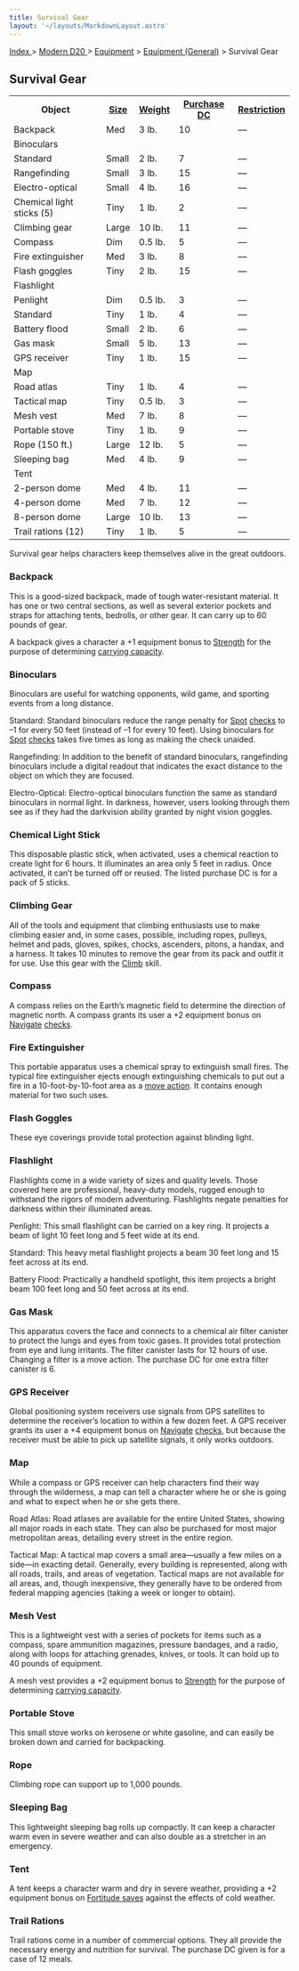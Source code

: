 ```yaml
---
title: Survival Gear
layout: '~/layouts/MarkdownLayout.astro'
---
```


[ Index ](/) > [ Modern D20 ](/modern.d20.srd) > [Equipment](/modern.d20.srd/equipment) > [Equipment (General)](/modern.d20.srd/equipment/equipment.general) > Survival Gear

## Survival Gear


<table> <tr> <th>Object</th> <th><a href="/modern.d20.srd/equipment/equipment.general">Size</a></th> <th><a href="/modern.d20.srd/equipment/equipment.general">Weight</a></th> <th><a href="/modern.d20.srd/equipment/equipment.general">Purchase DC</a></th> <th><a href="/modern.d20.srd/equipment/equipment.general">Restriction</a></th> </tr> <tr><td> Backpack</td><td> Med</td><td> 3 lb.</td><td> 10</td><td> — </td></tr> <tr class="shaded"><td colspan="5"> Binoculars </td></tr> <tr class="shaded2"><td> Standard</td><td> Small</td><td> 2 lb.</td><td> 7</td><td> — </td></tr> <tr class="shaded2"><td> Rangefinding</td><td> Small</td><td> 3 lb.</td><td> 15</td><td> — </td></tr> <tr class="shaded2"><td> Electro-optical</td><td> Small</td><td> 4 lb.</td><td> 16</td><td> — </td></tr> <tr><td> Chemical light sticks (5)</td><td> Tiny</td><td> 1 lb.</td><td> 2</td><td> — </td></tr> <tr><td> Climbing gear</td><td> Large</td><td> 10 lb.</td><td> 11</td><td> — </td></tr> <tr><td> Compass</td><td> Dim</td><td> 0.5 lb.</td><td> 5</td><td> — </td></tr> <tr><td> Fire extinguisher</td><td> Med</td><td> 3 lb.</td><td> 8</td><td> — </td></tr> <tr><td> Flash goggles</td><td> Tiny</td><td> 2 lb.</td><td> 15</td><td> — </td></tr> <tr class="shaded"><td colspan="5">Flashlight </td></tr> <tr class="shaded2"><td> Penlight</td><td> Dim</td><td> 0.5 lb.</td><td> 3</td><td> — </td></tr> <tr class="shaded2"><td> Standard</td><td> Tiny</td><td> 1 lb.</td><td> 4</td><td> — </td></tr> <tr class="shaded2"><td> Battery flood</td><td> Small</td><td> 2 lb.</td><td> 6</td><td> — </td></tr> <tr><td> Gas mask</td><td> Small</td><td> 5 lb.</td><td> 13</td><td> — </td></tr> <tr><td> GPS receiver</td><td> Tiny</td><td> 1 lb.</td><td> 15</td><td> — </td></tr> <tr class="shaded"><td colspan="5"> Map </td></tr> <tr class="shaded2"><td> Road atlas</td><td> Tiny</td><td> 1 lb.</td><td> 4</td><td> — </td></tr> <tr class="shaded2"><td> Tactical map</td><td> Tiny</td><td> 0.5 lb.</td><td> 3</td><td> — </td></tr> <tr><td> Mesh vest</td><td> Med</td><td> 7 lb.</td><td> 8</td><td> — </td></tr> <tr><td> Portable stove</td><td> Tiny</td><td> 1 lb.</td><td> 9</td><td> — </td></tr> <tr><td> Rope (150 ft.)</td><td> Large</td><td> 12 lb.</td><td> 5</td><td> — </td></tr> <tr><td> Sleeping bag</td><td> Med</td><td> 4 lb.</td><td> 9</td><td> — </td></tr> <tr class="shaded"><td colspan="5"> Tent </td></tr> <tr class="shaded2"><td> 2-person dome</td><td> Med</td><td> 4 lb.</td><td> 11</td><td> — </td></tr> <tr class="shaded2"><td> 4-person dome</td><td> Med</td><td> 7 lb.</td><td> 12</td><td> — </td></tr> <tr class="shaded2"><td> 8-person dome</td><td> Large</td><td> 10 lb.</td><td> 13</td><td> — </td></tr> <tr><td> Trail rations (12)</td><td> Tiny</td><td> 1 lb.</td><td> 5</td><td> — </td></tr></table>


Survival gear helps characters keep themselves alive in the great outdoors.

### Backpack

This is a good-sized backpack, made of tough water-resistant material. It has
one or two central sections, as well as several exterior pockets and straps
for attaching tents, bedrolls, or other gear. It can carry up to 60 pounds of
gear.

A backpack gives a character a +1 equipment bonus to
[Strength](/modern.d20.srd/basics/ability.scores) for the purpose of
determining [carrying capacity](/modern.d20.srd/equipment/carrying.capacity).

### Binoculars

Binoculars are useful for watching opponents, wild game, and sporting events
from a long distance.

Standard: Standard binoculars reduce the range penalty for
[Spot](/modern.d20.srd/skills/spot)
[checks](/modern.d20.srd/skills/skill.basics.php#skill) to –1 for every 50
feet (instead of –1 for every 10 feet). Using binoculars for
[Spot](/modern.d20.srd/skills/spot)
[checks](/modern.d20.srd/skills/skill.basics.php#skill) takes five times as
long as making the check unaided.

Rangefinding: In addition to the benefit of standard binoculars, rangefinding
binoculars include a digital readout that indicates the exact distance to the
object on which they are focused.

Electro-Optical: Electro-optical binoculars function the same as standard
binoculars in normal light. In darkness, however, users looking through them
see as if they had the darkvision ability granted by night vision goggles.

### Chemical Light Stick

This disposable plastic stick, when activated, uses a chemical reaction to
create light for 6 hours. It illuminates an area only 5 feet in radius. Once
activated, it can’t be turned off or reused. The listed purchase DC is for a
pack of 5 sticks.

### Climbing Gear

All of the tools and equipment that climbing enthusiasts use to make climbing
easier and, in some cases, possible, including ropes, pulleys, helmet and
pads, gloves, spikes, chocks, ascenders, pitons, a handax, and a harness. It
takes 10 minutes to remove the gear from its pack and outfit it for use. Use
this gear with the [Climb](/modern.d20.srd/skills/climb) skill.

### Compass

A compass relies on the Earth’s magnetic field to determine the direction of
magnetic north. A compass grants its user a +2 equipment bonus on
[Navigate](/modern.d20.srd/skills/navigate)
[checks](/modern.d20.srd/skills/skill.basics.php#skill).

### Fire Extinguisher

This portable apparatus uses a chemical spray to extinguish small fires. The
typical fire extinguisher ejects enough extinguishing chemicals to put out a
fire in a 10-foot-by-10-foot area as a [move action](/modern.d20.srd/combat/move.actions). It contains enough material for
two such uses.

### Flash Goggles

These eye coverings provide total protection against blinding light.

### Flashlight

Flashlights come in a wide variety of sizes and quality levels. Those covered
here are professional, heavy-duty models, rugged enough to withstand the
rigors of modern adventuring. Flashlights negate penalties for darkness within
their illuminated areas.

Penlight: This small flashlight can be carried on a key ring. It projects a
beam of light 10 feet long and 5 feet wide at its end.

Standard: This heavy metal flashlight projects a beam 30 feet long and 15 feet
across at its end.

Battery Flood: Practically a handheld spotlight, this item projects a bright
beam 100 feet long and 50 feet across at its end.

### Gas Mask

This apparatus covers the face and connects to a chemical air filter canister
to protect the lungs and eyes from toxic gases. It provides total protection
from eye and lung irritants. The filter canister lasts for 12 hours of use.
Changing a filter is a move action. The purchase DC for one extra filter
canister is 6.

### GPS Receiver

Global positioning system receivers use signals from GPS satellites to
determine the receiver’s location to within a few dozen feet. A GPS receiver
grants its user a +4 equipment bonus on
[Navigate](/modern.d20.srd/skills/navigate)
[checks](/modern.d20.srd/skills/skill.basics.php#skill), but because the
receiver must be able to pick up satellite signals, it only works outdoors.

### Map

While a compass or GPS receiver can help characters find their way through the
wilderness, a map can tell a character where he or she is going and what to
expect when he or she gets there.

Road Atlas: Road atlases are available for the entire United States, showing
all major roads in each state. They can also be purchased for most major
metropolitan areas, detailing every street in the entire region.

Tactical Map: A tactical map covers a small area—usually a few miles on a
side—in exacting detail. Generally, every building is represented, along with
all roads, trails, and areas of vegetation. Tactical maps are not available
for all areas, and, though inexpensive, they generally have to be ordered from
federal mapping agencies (taking a week or longer to obtain).

### Mesh Vest

This is a lightweight vest with a series of pockets for items such as a
compass, spare ammunition magazines, pressure bandages, and a radio, along
with loops for attaching grenades, knives, or tools. It can hold up to 40
pounds of equipment.

A mesh vest provides a +2 equipment bonus to
[Strength](/modern.d20.srd/basics/ability.scores) for the purpose of
determining [carrying capacity](/modern.d20.srd/equipment/carrying.capacity).

### Portable Stove

This small stove works on kerosene or white gasoline, and can easily be broken
down and carried for backpacking.

### Rope

Climbing rope can support up to 1,000 pounds.

### Sleeping Bag

This lightweight sleeping bag rolls up compactly. It can keep a character warm
even in severe weather and can also double as a stretcher in an emergency.

### Tent

A tent keeps a character warm and dry in severe weather, providing a +2
equipment bonus on [Fortitude saves](/modern.d20.srd/basics/saving.throws)
against the effects of cold weather.

### Trail Rations

Trail rations come in a number of commercial options. They all provide the
necessary energy and nutrition for survival. The purchase DC given is for a
case of 12 meals.

